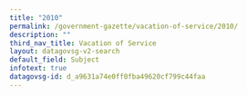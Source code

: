 ```yaml
---
title: "2010"
permalink: /government-gazette/vacation-of-service/2010/
description: ""
third_nav_title: Vacation of Service
layout: datagovsg-v2-search
default_field: Subject
infotext: true
datagovsg-id: d_a9631a74e0ff0fba49620cf799c44faa
---
```

